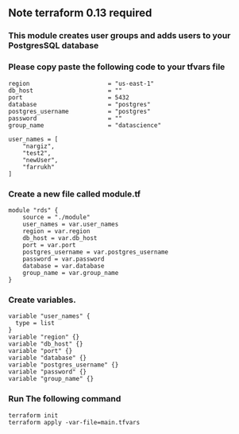 ## Note  terraform 0.13 required
### This module creates user groups and adds users to your PostgresSQL database


### Please copy paste the following code to your tfvars file 

```
region                      = "us-east-1"
db_host                     = ""
port                        = 5432
database                    = "postgres"
postgres_username           = "postgres"
password                    = ""
group_name                  = "datascience"

user_names = [
    "nargiz",
    "test2",
    "newUser",
    "farrukh"
]
```

### Create a new file called module.tf
```
module "rds" {
    source = "./module"
    user_names = var.user_names
    region = var.region
    db_host = var.db_host
    port = var.port
    postgres_username = var.postgres_username
    password = var.password
    database = var.database
    group_name = var.group_name
}
```

### Create variables. 

```
variable "user_names" {
  type = list
}
variable "region" {}
variable "db_host" {}
variable "port" {}
variable "database" {}
variable "postgres_username" {}
variable "password" {}
variable "group_name" {}
```
### Run The following command


```
terraform init 
terraform apply -var-file=main.tfvars
```
